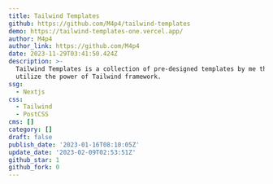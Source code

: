 ```yaml
---
title: Tailwind Templates
github: https://github.com/M4p4/tailwind-templates
demo: https://tailwind-templates-one.vercel.app/
author: M4p4
author_link: https://github.com/M4p4
date: 2023-11-29T03:41:50.424Z
description: >-
  Tailwind Templates is a collection of pre-designed templates by me that
  utilize the power of Tailwind framework.
ssg:
  - Nextjs
css:
  - Tailwind
  - PostCSS
cms: []
category: []
draft: false
publish_date: '2023-01-16T08:10:05Z'
update_date: '2023-02-09T02:53:51Z'
github_star: 1
github_fork: 0
---
```

